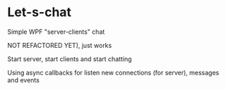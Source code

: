 # Let-s-chat
Simple WPF "server-clients" chat

NOT REFACTORED YET), just works

Start server, start clients and start chatting

Using async callbacks for listen new connections (for server), messages and events
